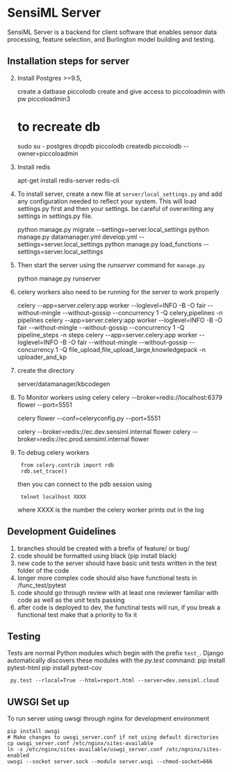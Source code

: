 # SensiML Server


SensiML Server is a backend for client software that enables sensor data processing, feature selection, and
Burlington model building and testing.


## Installation steps for server

2. Install Postgres >=9.5,

    create a datbase piccolodb
    create and give access to piccoloadmin with pw piccoloadmin3

    # to recreate db
    sudo su - postgres
    dropdb piccolodb
    createdb piccolodb --owner=piccoloadmin

3. Install redis

    apt-get install redis-server redis-cli

3. To install server, create a new file at `server/local_settings.py` and add any configuration needed to reflect your
system. This will load settings.py first and then your settings. be careful of overwriting any settings in settings.py file.

    python manage.py migrate --settings=server.local_settings
    python manage.py datamanager.yml develop.yml --settings=server.local_settings
    python manage.py load_functions --settings=server.local_settings

4. Then start the server using the *runserver* command for `manage.py`

    python manage.py runserver

5. celery workers also need to be running for the server to work properly

    celery --app=server.celery:app worker --loglevel=INFO -B -O fair --without-mingle --without-gossip  --concurrency 1 -Q celery,pipelines -n pipelines
    celery --app=server.celery:app worker --loglevel=INFO -B -O fair --without-mingle --without-gossip  --concurrency 1 -Q pipeline_steps -n steps
    celery --app=server.celery:app worker --loglevel=INFO -B -O fair --without-mingle --without-gossip  --concurrency 1 -Q file_upload,file_upload_large,knowledgepack -n uploader_and_kp

6. create the directory

    server/datamanager/kbcodegen

7. To Monitor workers using celery
    celery  --broker=redis://localhost:6379 flower --port=5551

    celery flower --conf=celeryconfig.py --port=5551

    celery --broker=redis://ec.dev.sensiml.internal flower
    celery --broker=redis://ec.prod.sensiml.internal  flower

8. To debug celery workers

        from celery.contrib import rdb
        rdb.set_trace()

    then you can connect to the pdb session using

        telnet localhost XXXX

    where XXXX is the number the celery worker prints out in the log

## Development Guidelines

   1. branches should be created with a brefix of feature/<branch-name> or bug/<bug-name>
   2. code should be formatted using black (pip install black)
   3. new code to the server should have basic unit tests written in the test folder of the code
   4. longer more complex code should also have functional tests in /func_test/pytest
   5. code should go through review with at least one reviewer familiar with code as well as the unit tests passing
   6. after code is deployed to dev, the functinal tests will run, if you break a functional test make that a priority to fix it

## Testing

Tests are normal Python modules which begin with the prefix `test_`. Django automatically discovers these modules with
the *py.test* command:
    pip install pytest-html
    pip install pytest-cov

     py.test --rlocal=True --html=report.html --server=dev.sensiml.cloud


## UWSGI Set up
To run server using uwsgi through nginx for development environment

```
pip install uwsgi
# Make changes to uwsgi_server.conf if not using default directories
cp uwsgi_server.conf /etc/nginx/sites-available
ln -s /etc/nginx/sites-available/uswgi_server.conf /etc/ngninx/sites-enabled
uwsgi --socket server.sock --module server.wsgi --chmod-socket=666
```
